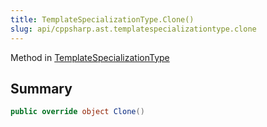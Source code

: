 ```yaml
---
title: TemplateSpecializationType.Clone()
slug: api/cppsharp.ast.templatespecializationtype.clone
---
```

Method in [TemplateSpecializationType](/api/cppsharp/ast/templatespecializationtype)

## Summary



```csharp
public override object Clone()
```

